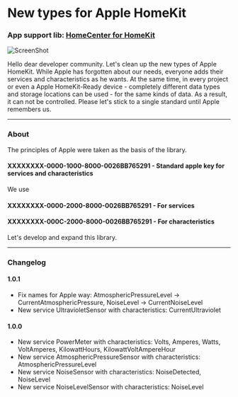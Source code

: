 # New types for Apple HomeKit

### App support lib: [HomeCenter for HomeKit](https://itunes.apple.com/ru/app/homecenter-for-homekit/id1329662539?mt=8)
![ScreenShot](https://github.com/sprut666666/graphics/blob/master/homecenter/ScreenShot.png)

Hello dear developer community. Let's clean up the new types of Apple HomeKit.
While Apple has forgotten about our needs, everyone adds their services and characteristics as he wants.
At the same time, in every project or even a Apple HomeKit-Ready device - completely different data types and storage locations can be used - for the same kinds of data.
As a result, it can not be controlled. Please let's stick to a single standard until Apple remembers us.

---

### About

The principles of Apple were taken as the basis of the library.

#### XXXXXXXX-0000-1000-8000-0026BB765291 - Standard apple key for services and characteristics

We use

#### XXXXXXXX-0000-2000-8000-0026BB765291 - For services

#### XXXXXXXX-000C-2000-8000-0026BB765291 - For characteristics

Let's develop and expand this library.

---

### Changelog

#### 1.0.1
- Fix names for Apple way: AtmosphericPressureLevel -> CurrentAtmosphericPressure, NoiseLevel -> CurrentNoiseLevel
- New service UltravioletSensor with characteristics: CurrentUltraviolet

#### 1.0.0
- New service PowerMeter with characteristics: Volts, Amperes, Watts, VoltAmperes, KilowattHours, KilowattVoltAmpereHour
- New service AtmosphericPressureSensor with characteristics: AtmosphericPressureLevel
- New service NoiseSensor with characteristics: NoiseDetected, NoiseLevel
- New service NoiseLevelSensor with characteristics: NoiseLevel
